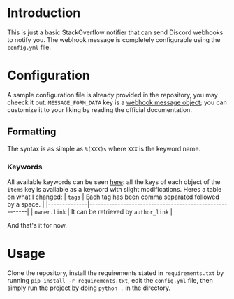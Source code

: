 # Introduction
This is just a basic StackOverflow notifier that can send Discord webhooks to notify you. The webhook message is completely configurable using the `config.yml` file.

# Configuration
A sample configuration file is already provided in the repository, you may cheeck it out. `MESSAGE_FORM_DATA` key is a [webhook message object](https://discord.com/developers/docs/resources/webhook#execute-webhook); you can customize it to your liking by reading the official documentation.

## Formatting
The syntax is as simple as `%(XXX)s` where `XXX` is the keyword name.
### Keywords
All available keywords can be seen [here](https://api.stackexchange.com/docs/questions#fromdate=2023-02-12&order=desc&max=2023-02-14&sort=creation&tagged=nim-lang&filter=default&site=stackoverflow&run=true): all the keys of each object of the `items` key is available as a keyword with slight modifications.
Heres a table on what I changed:
| `tags`       | Each tag has been comma separated followed by a space. |
|--------------|--------------------------------------------------------|
| `owner.link` | It can be retrieved by `author_link`                   |

And that's it for now.

# Usage
Clone the repository, install the requirements stated in `requirements.txt` by running `pip install -r requirements.txt`, edit the `config.yml` file, then simply run the project by doing `python .` in the directory.
